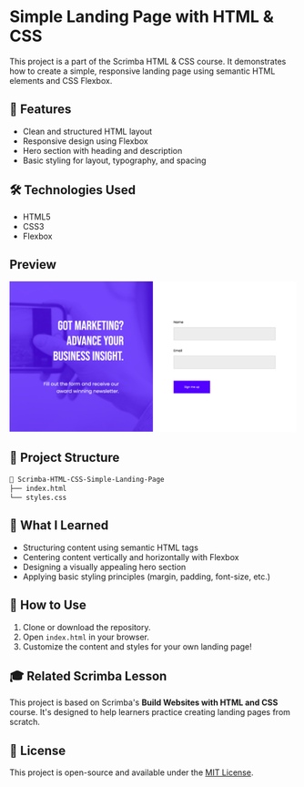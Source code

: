 # Simple Landing Page with HTML & CSS

This project is a part of the Scrimba HTML & CSS course. It demonstrates how to create a simple, responsive landing page using semantic HTML elements and CSS Flexbox.

## 🌟 Features

- Clean and structured HTML layout
- Responsive design using Flexbox
- Hero section with heading and description
- Basic styling for layout, typography, and spacing

## 🛠️ Technologies Used

- HTML5
- CSS3
- Flexbox

## Preview
![preview](preview.png)

## 📁 Project Structure

```
📁 Scrimba-HTML-CSS-Simple-Landing-Page
├── index.html
└── styles.css
```

## 🧠 What I Learned

- Structuring content using semantic HTML tags
- Centering content vertically and horizontally with Flexbox
- Designing a visually appealing hero section
- Applying basic styling principles (margin, padding, font-size, etc.)

## 🔧 How to Use

1. Clone or download the repository.
2. Open `index.html` in your browser.
3. Customize the content and styles for your own landing page!

## 🎓 Related Scrimba Lesson

This project is based on Scrimba's **Build Websites with HTML and CSS** course. It's designed to help learners practice creating landing pages from scratch.

## 📄 License

This project is open-source and available under the [MIT License](LICENSE).
